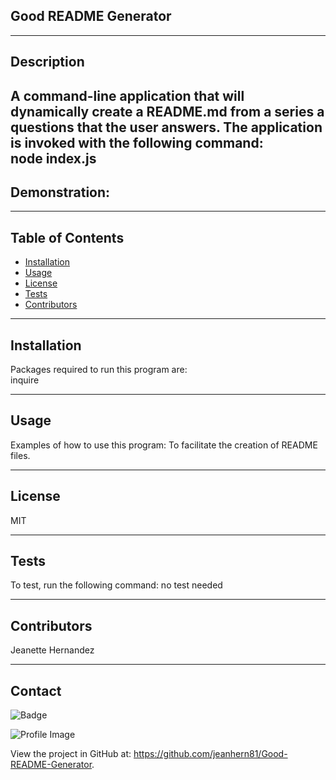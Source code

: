 
## Good README Generator 
---    
## Description
A command-line application that will dynamically create a README.md from a series a questions that the user answers. 
The application is invoked with the following command:  
    node index.js 
---
## Demonstration:

---
## Table of Contents
- [Installation](#installation)
- [Usage](#usage)
- [License](#license)
- [Tests](#tests)
- [Contributors](#contributors)

---
## Installation
Packages required to run this program are:  
inquire

---
## Usage
Examples of how to use this program: 
To facilitate the creation of README files.

---
## License
MIT

---
## Tests
To test, run the following command: 
no test needed

---
## Contributors
Jeanette Hernandez

---
## Contact
    
![Badge](https://img.shields.io/badge/Github-jeanhern81-4cbbb9) 
    
![Profile Image](https://github.com/jeanhern81.png?size=60)
    
View the project in GitHub at: https://github.com/jeanhern81/Good-README-Generator.